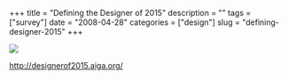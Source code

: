 +++
title = "Defining the Designer of 2015"
description = ""
tags = ["survey"]
date = "2008-04-28"
categories = ["design"]
slug = "defining-designer-2015"
+++


 

  <div id="screens-thumbs" class="clearfix">
    <div class="txt-center" id="design-submission"><a href="http://designerof2015.aiga.org/"><img id='bluga-thumbnail-1223' class='bluga-thumbnail large' src='http://media.konigi.com/bluga/
wt4815ab9b1b34c_0.jpg'/></a></div>  
  </div>   
<p><a href="http://designerof2015.aiga.org/">http://designerof2015.aiga.org/</a></p>




